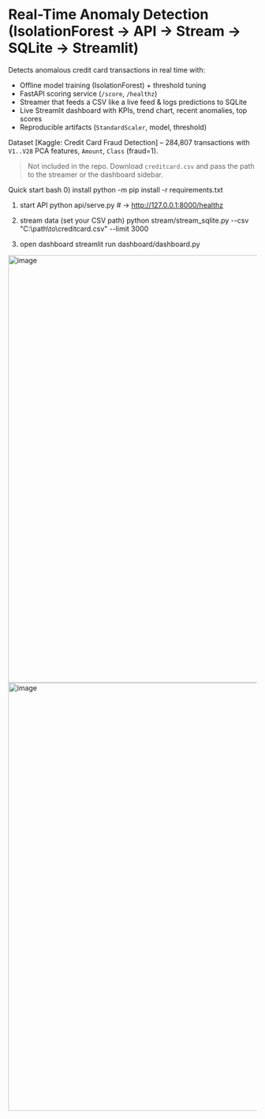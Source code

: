 # Real-Time Anomaly Detection (IsolationForest → API → Stream → SQLite → Streamlit)

Detects anomalous credit card transactions in real time with:
- Offline model training (IsolationForest) + threshold tuning
- FastAPI scoring service (`/score`, `/healthz`)
- Streamer that feeds a CSV like a live feed & logs predictions to SQLite
- Live Streamlit dashboard with KPIs, trend chart, recent anomalies, top scores
- Reproducible artifacts (`StandardScaler`, model, threshold)

 Dataset
[Kaggle: Credit Card Fraud Detection] – 284,807 transactions with `V1..V28` PCA features, `Amount`, `Class` (fraud=1).  
>  Not included in the repo. Download `creditcard.csv` and pass the path to the streamer or the dashboard sidebar.

  Quick start
bash 
0) install python -m pip install -r requirements.txt

1) start API
python api/serve.py  # -> http://127.0.0.1:8000/healthz

2) stream data (set your CSV path)
python stream/stream_sqlite.py --csv "C:\path\to\creditcard.csv" --limit 3000

3) open dashboard
streamlit run dashboard/dashboard.py


<img width="1872" height="867" alt="image" src="https://github.com/user-attachments/assets/ca1d22af-bd00-4078-93cb-377835a9a5b2" />

<img width="1858" height="868" alt="image" src="https://github.com/user-attachments/assets/5a4fb8ff-5c28-4ac3-a219-2ec90c0583d4" />

